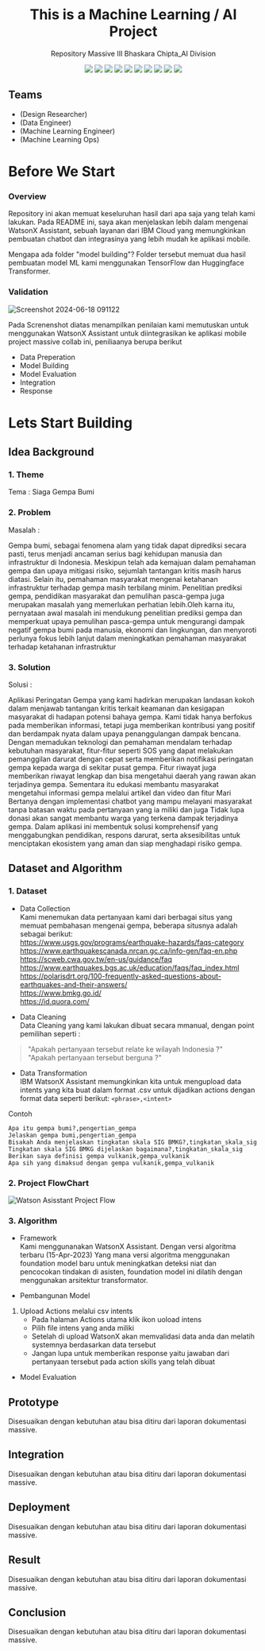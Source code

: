 <h1 align="center">  This is a Machine Learning / AI Project </h1>

<p align="center"> 
Repository Massive III Bhaskara Chipta_AI Division
</p>

<div align="center">
    <!-- Your badges here -->
    <img src="https://img.shields.io/badge/python-3670A0?style=for-the-badge&logo=python&logoColor=ffdd54">
    <img src="https://img.shields.io/badge/jupyter-%23FA0F00.svg?style=for-the-badge&logo=jupyter&logoColor=white">
    <img src="https://img.shields.io/badge/flask-%23000.svg?style=for-the-badge&logo=flask&logoColor=white">
    <img src="https://img.shields.io/badge/TensorFlow-%23FF6F00.svg?style=for-the-badge&logo=TensorFlow&logoColor=white">
    <img src="https://img.shields.io/badge/Keras-%23D00000.svg?style=for-the-badge&logo=Keras&logoColor=white">
    <img src="https://img.shields.io/badge/scikit--learn-%23F7931E.svg?style=for-the-badge&logo=scikit-learn&logoColor=white">
    <img src="https://img.shields.io/badge/pandas-%23150458.svg?style=for-the-badge&logo=pandas&logoColor=white">
    <img src="https://img.shields.io/badge/numpy-%23013243.svg?style=for-the-badge&logo=numpy&logoColor=white">
    <img src="https://img.shields.io/badge/react-%2320232a.svg?style=for-the-badge&logo=react&logoColor=%2361DAFB">
    <img src="https://img.shields.io/badge/tailwindcss-%2338B2AC.svg?style=for-the-badge&logo=tailwind-css&logoColor=white">
</div>

## Teams

- (Design Researcher)
- (Data Engineer)
- (Machine Learning Engineer)
- (Machine Learning Ops)


# Before We Start

### Overview

Repository ini akan memuat keseluruhan hasil dari apa saja yang telah kami lakukan. Pada README ini, saya akan menjelaskan lebih dalam mengenai WatsonX Assistant, sebuah layanan dari IBM Cloud yang memungkinkan pembuatan chatbot dan integrasinya yang lebih mudah ke aplikasi mobile.

Mengapa ada folder "model building"? Folder tersebut memuat dua hasil pembuatan model ML kami menggunakan TensorFlow dan Huggingface Transformer.

### Validation
![Screenshot 2024-06-18 091122](https://github.com/GufronAridho/Test1/assets/119670148/78b324a9-f44d-459f-807a-9478ac5ec598)

Pada Screnenshot diatas menampilkan penilaian kami memutuskan untuk menggunakan WatsonX Assistant untuk diintegrasikan ke aplikasi mobile project massive collab ini, peniliaanya berupa berikut
- Data Preperation
- Model Building
- Model Evaluation
- Integration
- Response

# Lets Start Building

## Idea Background

### 1. Theme
Tema : Siaga Gempa Bumi

### 2. Problem
Masalah : 

Gempa bumi, sebagai fenomena alam yang tidak dapat diprediksi secara pasti, terus menjadi ancaman serius bagi kehidupan manusia dan infrastruktur di Indonesia. Meskipun telah ada kemajuan dalam pemahaman gempa dan upaya mitigasi risiko, sejumlah tantangan kritis masih harus diatasi. Selain itu, pemahaman masyarakat mengenai ketahanan infrastruktur terhadap gempa masih terbilang minim. Penelitian prediksi gempa, pendidikan masyarakat dan pemulihan pasca-gempa juga merupakan masalah yang memerlukan perhatian lebih.Oleh karna itu, pernyataan awal masalah ini mendukung penelitian prediksi gempa dan memperkuat upaya pemulihan pasca-gempa untuk mengurangi dampak negatif gempa bumi pada manusia, ekonomi dan lingkungan, dan menyoroti perlunya fokus lebih lanjut dalam meningkatkan pemahaman masyarakat  terhadap ketahanan infrastruktur

### 3. Solution
Solusi : 

Aplikasi Peringatan Gempa yang kami hadirkan merupakan landasan kokoh dalam menjawab tantangan kritis terkait keamanan dan kesigapan masyarakat di hadapan potensi bahaya gempa. Kami tidak hanya berfokus pada memberikan informasi, tetapi juga memberikan kontribusi yang positif dan berdampak nyata dalam upaya penanggulangan dampak bencana. Dengan memadukan teknologi dan pemahaman mendalam terhadap kebutuhan masyarakat, fitur-fitur seperti SOS yang dapat melakukan pemanggilan darurat dengan cepat serta memberikan notifikasi peringatan gempa kepada warga di sekitar pusat gempa. Fitur riwayat juga memberikan riwayat lengkap dan bisa mengetahui daerah yang rawan akan terjadinya gempa. Sementara itu edukasi membantu masyarakat mengetahui informasi gempa melalui artikel dan video dan fitur Mari Bertanya  dengan implementasi chatbot yang mampu melayani masyarakat tanpa batasan waktu pada pertanyaan yang ia miliki dan juga Tidak lupa donasi akan sangat membantu warga yang terkena dampak terjadinya gempa. Dalam aplikasi ini membentuk solusi komprehensif yang menggabungkan pendidikan, respons darurat, serta aksesibilitas untuk menciptakan ekosistem yang aman dan siap menghadapi risiko gempa.

## Dataset and Algorithm

### 1. Dataset
- Data Collection <br />
Kami menemukan data pertanyaan kami dari berbagai situs yang memuat pembahasan mengenai gempa, beberapa situsnya adalah sebagai berikut: <br />
https://www.usgs.gov/programs/earthquake-hazards/faqs-category <br />
https://www.earthquakescanada.nrcan.gc.ca/info-gen/faq-en.php <br />
https://scweb.cwa.gov.tw/en-us/guidance/faq <br />
https://www.earthquakes.bgs.ac.uk/education/faqs/faq_index.html <br />
https://polarisdrt.org/100-frequently-asked-questions-about-earthquakes-and-their-answers/ <br />
https://www.bmkg.go.id/ <br />
https://id.quora.com/

- Data Cleaning <br />
Data Cleaning yang kami lakukan dibuat secara mmanual, dengan point pemilihan seperti :
> "Apakah pertanyaan tersebut relate ke wilayah Indonesia ?" <br />
> "Apakah pertanyaan tersebut berguna ?"

- Data Transformation <br />
IBM WatsonX Assistant memungkinkan kita untuk mengupload data intents yang kita buat dalam format .csv untuk dijadikan actions dengan format data seperti berikut:
`<phrase>,<intent>`

Contoh 
```
Apa itu gempa bumi?,pengertian_gempa
Jelaskan gempa bumi,pengertian_gempa
Bisakah Anda menjelaskan tingkatan skala SIG BMKG?,tingkatan_skala_sig
Tingkatan skala SIG BMKG dijelaskan bagaimana?,tingkatan_skala_sig
Berikan saya definisi gempa vulkanik,gempa_vulkanik
Apa sih yang dimaksud dengan gempa vulkanik,gempa_vulkanik
```

### 2. Project FlowChart

![Watson Asisstant Project Flow](https://github.com/GufronAridho/Test1/assets/119670148/642a3d49-b943-4658-aad5-b4454624fcd3)

### 3. Algorithm

- Framework <br />
Kami menggunanakan WatsonX Assistant. Dengan versi algoritma terbaru (15-Apr-2023) Yang mana versi algoritma menggunakan foundation model baru untuk meningkatkan deteksi niat dan pencocokan tindakan di asisten, foundation model ini dilatih dengan menggunakan arsitektur transformator.

- Pembangunan Model <br />
1. Upload Actions melalui csv intents
     - Pada halaman Actions utama klik ikon uoload intens
     - Pilih file intens yang anda miliki
     - Setelah di upload WatsonX akan memvalidasi data anda dan melatih systemnya berdasarkan data tersebut
     - Jangan lupa untuk memberikan response yaitu jawaban dari pertanyaan tersebut pada action skills yang telah dibuat

- Model Evaluation <br />


## Prototype
Disesuaikan dengan kebutuhan atau bisa ditiru dari laporan dokumentasi massive.

## Integration
Disesuaikan dengan kebutuhan atau bisa ditiru dari laporan dokumentasi massive.

## Deployment
Disesuaikan dengan kebutuhan atau bisa ditiru dari laporan dokumentasi massive.

## Result
Disesuaikan dengan kebutuhan atau bisa ditiru dari laporan dokumentasi massive.

## Conclusion
Disesuaikan dengan kebutuhan atau bisa ditiru dari laporan dokumentasi massive.
